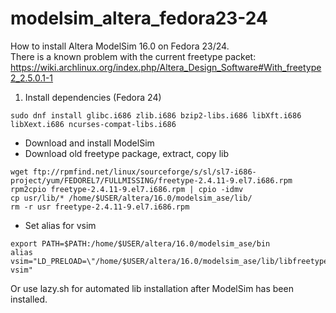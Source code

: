 # modelsim_altera_fedora23-24

How to install Altera ModelSim 16.0 on Fedora 23/24.<br/>
There is a known problem with the current freetype packet:
https://wiki.archlinux.org/index.php/Altera_Design_Software#With_freetype2_2.5.0.1-1

1. Install dependencies (Fedora 24)
```
sudo dnf install glibc.i686 zlib.i686 bzip2-libs.i686 libXft.i686 libXext.i686 ncurses-compat-libs.i686
```
* Download and install ModelSim
* Download old freetype package, extract, copy lib
```
wget ftp://rpmfind.net/linux/sourceforge/s/sl/sl7-i686-project/yum/FEDOREL7/FULLMISSING/freetype-2.4.11-9.el7.i686.rpm
rpm2cpio freetype-2.4.11-9.el7.i686.rpm | cpio -idmv
cp usr/lib/* /home/$USER/altera/16.0/modelsim_ase/lib/
rm -r usr freetype-2.4.11-9.el7.i686.rpm  
```

* Set alias for vsim
```
export PATH=$PATH:/home/$USER/altera/16.0/modelsim_ase/bin
alias vsim="LD_PRELOAD=\"/home/$USER/altera/16.0/modelsim_ase/lib/libfreetype.so.6\" vsim"
```
Or use lazy.sh for automated lib installation after ModelSim has been installed.
